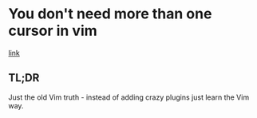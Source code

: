 # You don't need more than one cursor in vim

[link](https://medium.com/@schtoeffel/you-don-t-need-more-than-one-cursor-in-vim-2c44117d51db)

## TL;DR

Just the old Vim truth - instead of adding crazy plugins just learn the Vim way.
